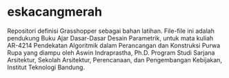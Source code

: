 # eskacangmerah
Repositori definisi Grasshopper sebagai bahan latihan.
File-file ini adalah pendukung Buku Ajar Dasar-Dasar Desain Parametrik, untuk mata kuliah AR-4214 Pendekatan Algoritmik dalam Perancangan dan Konstruksi Purwa Rupa yang diampu oleh Aswin Indraprastha, Ph.D.
Program Studi Sarjana Arsitektur, Sekolah Arsitektur, Perencanaan, dan Pengembangan Kebijakan, Institut Teknologi Bandung.
